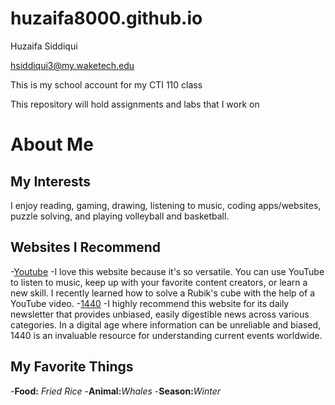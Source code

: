 # huzaifa8000.github.io

Huzaifa Siddiqui

hsiddiqui3@my.waketech.edu

This is my school account for my CTI 110 class

This repository will hold assignments and labs that I work on

# About Me
## My Interests
I enjoy reading, gaming, drawing, listening to music, coding apps/websites, puzzle solving, and playing volleyball and basketball. 
## Websites I Recommend 
-[Youtube](https://www.youtube.com)  -I love this website because it's so versatile. You can use YouTube to listen to music, keep up with your favorite content creators, or learn a new skill. I recently learned how to solve a Rubik's cube with the help of a YouTube video.
-[1440](https://discover.join1440.com/)  -I highly recommend this website for its daily newsletter that provides unbiased, easily digestible news across various categories. In a digital age where information can be unreliable and biased, 1440 is an invaluable resource for understanding current events worldwide. 

## My Favorite Things
 -**Food:** _Fried Rice_
 -**Animal:**_Whales_
 -**Season:**_Winter_

